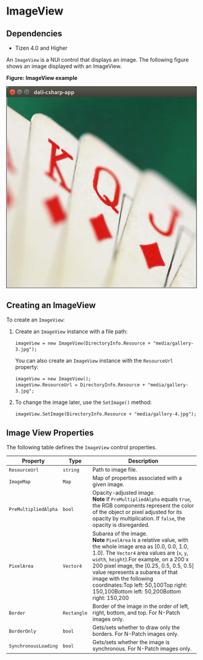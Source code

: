 # ImageView
## Dependencies
-   Tizen 4.0 and Higher

An `ImageView` is a NUI control that displays an image. The following figure shows an image displayed with an ImageView.

**Figure: ImageView example**

![ImageView example](media/ImageView.png)

<a name="usage"></a>
## Creating an ImageView 

To create an `ImageView`:

1.  Create an `ImageView` instance with a file path:

    ``` 
    imageView = new ImageView(DirectoryInfo.Resource + "media/gallery-3.jpg");
    ```

    You can also create an `ImageView` instance with the `ResourceUrl` property:

    ``` 
    imageView = new ImageView();
    imageView.ResourceUrl = DirectoryInfo.Resource + "media/gallery-3.jpg";
    ```

2. To change the image later, use the `SetImage()` method:

    ``` 
    imageView.SetImage(DirectoryInfo.Resource + "media/gallery-4.jpg");
    ```
<a name="properties"></a>
## Image View Properties


The following table defines the `ImageView` control properties.

| Property             | Type        | Description                              |
| -------------------- | ----------- | ---------------------------------------- |
| `ResourceUrl`        | `string`    | Path to image file.                      |
| `ImageMap`           | `Map`       | Map of properties associated with a given image. |
| `PreMultipliedAlpha` | `bool`      | Opacity-adjusted image.<br>  **Note**   If `PreMultipliedAlpha` equals `true`, the RGB components represent the color of the object or pixel adjusted for its opacity by multiplication. If `false`, the opacity is disregarded. |
| `PixelArea`          | `Vector4`   | Subarea of the image.<br> **Note**  `PixelArea` is a relative value, with the whole image area as [0.0, 0.0, 1.0, 1.0]. The `Vector4` area values are (`x`, `y`, `width`, `height`).For example, on a 200 x 200 pixel image, the [0.25, 0.5, 0.5, 0.5] value represents a subarea of that image with the following coordinates:Top left: 50,100Top right: 150,100Bottom left: 50,200Bottom right: 150,200 |
| `Border`             | `Rectangle` | Border of the image in the order of left, right, bottom, and top. For N-Patch images only. |
| `BorderOnly`         | `bool`      | Gets/sets whether to draw only the borders. For N-Patch images only. |
| `SynchronousLoading` | `bool`      | Gets/sets whether the image is synchronous. For N-Patch images only. |
